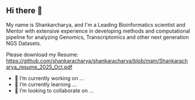 ## Hi there 👋

My name is Shankarcharya, and I'm a Leading Bioinformatics scientist and Mentor with extensive experience in developing methods and computational
pipeline for analyzing Genomics, Transcriptomics and other next generation NGS Datasets.

Please download my Resume: https://github.com/shankaracharya/shankaracharya/blob/main/Shankaracharya_resume_2025_Oct.pdf 

- 🔭 I’m currently working on ...
- 🌱 I’m currently learning ...
- 👯 I’m looking to collaborate on ...


<!--
**shankaracharya/shankaracharya** is a ✨ _special_ ✨ repository because its `README.md` (this file) appears on your GitHub profile.

Here are some ideas to get you started:

- 🔭 I’m currently working on ...
- 🌱 I’m currently learning ...
- 👯 I’m looking to collaborate on ...
- 🤔 I’m looking for help with ...
- 💬 Ask me about ...
- 📫 How to reach me: ...
- 😄 Pronouns: ...
- ⚡ Fun fact: ...
-->
